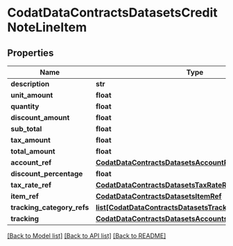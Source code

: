 # CodatDataContractsDatasetsCreditNoteLineItem

## Properties
Name | Type | Description | Notes
------------ | ------------- | ------------- | -------------
**description** | **str** |  | [optional] 
**unit_amount** | **float** |  | 
**quantity** | **float** |  | 
**discount_amount** | **float** |  | [optional] 
**sub_total** | **float** |  | [optional] 
**tax_amount** | **float** |  | [optional] 
**total_amount** | **float** |  | [optional] 
**account_ref** | [**CodatDataContractsDatasetsAccountRef**](CodatDataContractsDatasetsAccountRef.md) |  | [optional] 
**discount_percentage** | **float** |  | [optional] 
**tax_rate_ref** | [**CodatDataContractsDatasetsTaxRateRef**](CodatDataContractsDatasetsTaxRateRef.md) |  | [optional] 
**item_ref** | [**CodatDataContractsDatasetsItemRef**](CodatDataContractsDatasetsItemRef.md) |  | [optional] 
**tracking_category_refs** | [**list[CodatDataContractsDatasetsTrackingCategoryRef]**](CodatDataContractsDatasetsTrackingCategoryRef.md) |  | [optional] 
**tracking** | [**CodatDataContractsDatasetsAccountsReceivableTracking**](CodatDataContractsDatasetsAccountsReceivableTracking.md) |  | [optional] 

[[Back to Model list]](../README.md#documentation-for-models) [[Back to API list]](../README.md#documentation-for-api-endpoints) [[Back to README]](../README.md)

